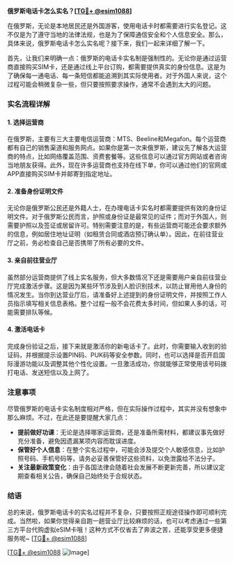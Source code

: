 **俄罗斯电话卡怎么实名？[[TG💪+ @esim1088](https://t.me/s/esim1088)]**

在俄罗斯，无论是本地居民还是外国游客，使用电话卡时都需要进行实名登记。这不仅是为了遵守当地的法律法规，也是为了保障通信安全和个人信息安全。那么，具体来说，俄罗斯电话卡怎么实名呢？接下来，我们一起来详细了解一下。

首先，让我们来明确一点：俄罗斯的电话卡实名制是强制性的。无论你是通过运营商直接购买SIM卡，还是通过线上平台订购，都需要提供真实的身份信息。这是为了确保每一通电话、每一条短信都能追溯到其实际使用者。对于外国人来说，这个过程可能会稍微复杂一些，但只要按照要求操作，通常不会遇到太大的问题。

### 实名流程详解

#### 1. **选择运营商**
在俄罗斯，主要有三大主要电信运营商：MTS、Beeline和Megafon。每个运营商都有自己的销售渠道和服务网点。如果你是第一次来俄罗斯，建议先了解各大运营商的特点，比如网络覆盖范围、资费套餐等。这些信息可以通过官方网站或者咨询当地朋友获得。此外，现在许多运营商也支持在线下单，你可以通过他们的官网或APP直接购买SIM卡并邮寄到指定地址。

#### 2. **准备身份证明文件**
无论你是俄罗斯公民还是外籍人士，在办理电话卡实名时都需要提供有效的身份证明文件。对于俄罗斯公民而言，护照或身份证是最常见的证件；而对于外国人，则需要护照以及签证或居留许可。特别需要注意的是，有些运营商可能还会要求额外的信息，例如居住地址证明（如租赁合同或酒店预订确认单）。因此，在前往营业厅之前，务必检查自己是否携带了所有必要的文件。

#### 3. **亲自前往营业厅**
虽然部分运营商提供了线上实名服务，但大多数情况下还是需要用户亲自前往营业厅完成激活步骤。这是因为某些环节涉及到人脸识别技术，以防止冒用他人身份的情况发生。当你到达营业厅后，请准备好上述提到的身份证明文件，并按照工作人员指示填写相关信息表格。整个过程一般不会花费太多时间，但如果人多的话，可能需要排队等候。

#### 4. **激活电话卡**
完成身份验证之后，接下来就是激活你的新电话卡了。此时，你需要输入收到的验证码，并根据提示设置PIN码、PUK码等安全参数。同时，也可以选择是否开启国际漫游功能以及调整其他个性化设置。一旦激活成功，你就能够正常使用该号码拨打电话、发送短信以及上网了。

### 注意事项

尽管俄罗斯的电话卡实名制度相对严格，但在实际操作过程中，其实并没有想象中那么麻烦。不过，在此还是要提醒大家几点：

- **提前做好功课**：无论是选择哪家运营商，还是准备所需材料，都建议事先做好充分准备，避免因遗漏某项内容而耽误进度。
- **保管好个人信息**：在整个实名过程中，可能会涉及提交个人敏感信息，比如护照号码、手机号码等，请务必妥善保管好这些资料，以免泄露给不法分子。
- **关注最新政策变化**：由于各国法律会随着社会发展不断更新完善，所以建议定期查看相关公告，确保自己始终处于合规状态。

### 结语

总的来说，俄罗斯电话卡的实名过程并不复杂，只要按照正规途径操作即可顺利完成。当然啦，如果你觉得亲自跑一趟营业厅比较麻烦的话，也可以考虑通过一些第三方平台代购虚拟eSIM卡哦！这种方式不仅省去了奔波之苦，还能享受更多便捷服务呢~ [[TG💪+ @esim1088](https://t.me/s/esim1088)]

[[TG💪+ @esim1088](https://t.me/s/esim1088) ![Image](https://i.postimg.cc/4NQfJmqS/Snipaste-2025-05-13-00-14-12.png)]